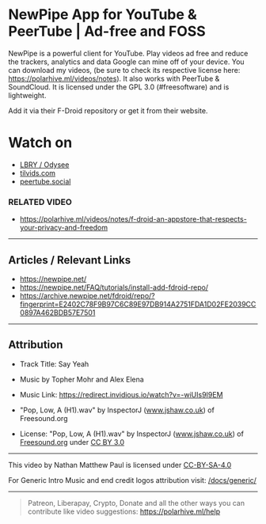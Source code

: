 # NewPipe App for YouTube & PeerTube |  Ad-free and FOSS
NewPipe is a powerful client for YouTube. Play videos ad free and reduce the trackers, analytics and data Google can mine off of your device. You can download my videos, (be sure to check its respective license here: https://polarhive.ml/videos/notes). It also works with PeerTube & SoundCloud. It is licensed under the GPL 3.0 (#freesoftware) and is lightweight. 

Add it via their F-Droid repository or get it from their website.
# Watch on
- [LBRY / Odysee](https://odysee.com/@polarhive:e/newpipe-youtube-peertube-adfree-foss-app:5)
- [tilvids.com](https://tilvids.com/videos/watch/6674d7da-33e5-4400-a764-1cfbf709a6ff)
- [peertube.social](https://peertube.social/videos/watch/e38052ab-1525-431c-80a0-6c5f4c7d12c2)

### RELATED VIDEO
- https://polarhive.ml/videos/notes/f-droid-an-appstore-that-respects-your-privacy-and-freedom

---
## Articles / Relevant Links
- https://newpipe.net/
- https://newpipe.net/FAQ/tutorials/install-add-fdroid-repo/
- https://archive.newpipe.net/fdroid/repo/?fingerprint=E2402C78F9B97C6C89E97DB914A2751FDA1D02FE2039CC0897A462BDB57E7501

---
## Attribution
- Track Title: Say Yeah 
- Music by Topher Mohr and Alex Elena
- Music Link: https://redirect.invidious.io/watch?v=-wiUIs9I9EM

- "Pop, Low, A (H1).wav" by InspectorJ (www.jshaw.co.uk) of Freesound.org
- License: "Pop, Low, A (H1).wav" by InspectorJ (www.jshaw.co.uk) of [Freesound.org](https://freesound.org/people/InspectorJ/sounds/411639/) under [CC BY 3.0](https://creativecommons.org/licenses/by/3.0/)

---
This video by Nathan Matthew Paul is licensed under [CC-BY-SA-4.0](https://creativecommons.org/licenses/by-sa/4.0/)

For Generic Intro Music and end credit logos attribution visit: [/docs/generic/](https://codeberg.org/polarhive/videos/src/branch/main/docs/generic/) 

---
> Patreon, Liberapay, Crypto, Donate and all the other ways you can contribute like video suggestions: https://polarhive.ml/help